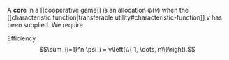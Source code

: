 A **core** in a [[cooperative game]] is an allocation $\psi(v)$ when the [[characteristic function|transferable utility#characteristic-function]] $v$ has been supplied. We require 

Efficiency
: $$\sum_{i=1}^n \psi_i = v\left(\\{ 1, \dots, n\\}\right).$$